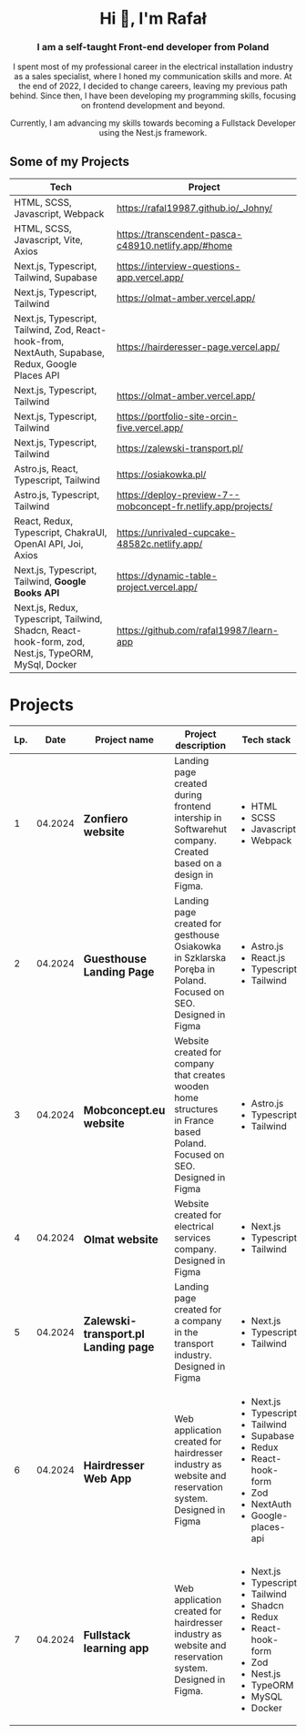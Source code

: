 <h1 align="center">Hi 👋, I'm Rafał</h1>
<h3 align="center">I am a self-taught Front-end developer from Poland</h3>

<p align="center">I spent most of my professional career in the electrical installation industry as a sales specialist, where I honed my communication skills and more. At the end of 2022, I decided to change careers, leaving my previous path behind. Since then, I have been developing my programming skills, focusing on frontend development and beyond.</p>
<p align="center">Currently, I am advancing my skills towards becoming a Fullstack Developer using the Nest.js framework.</p>


## Some of my Projects
| Tech | Project |
| ----- | ------ |
| HTML, SCSS, Javascript, Webpack | https://rafal19987.github.io/_Johny/ |
| HTML, SCSS, Javascript, Vite, Axios | https://transcendent-pasca-c48910.netlify.app/#home |
| Next.js, Typescript, Tailwind, Supabase | https://interview-questions-app.vercel.app/ |
| Next.js, Typescript, Tailwind | https://olmat-amber.vercel.app/ |
| Next.js, Typescript, Tailwind, Zod, React-hook-from, NextAuth, Supabase, Redux, Google Places API | https://hairderesser-page.vercel.app/ |
| Next.js, Typescript, Tailwind | https://olmat-amber.vercel.app/ |
| Next.js, Typescript, Tailwind | https://portfolio-site-orcin-five.vercel.app/ |
| Next.js, Typescript, Tailwind | https://zalewski-transport.pl/ |
| Astro.js, React, Typescript, Tailwind | https://osiakowka.pl/ |
| Astro.js, Typescript, Tailwind | https://deploy-preview-7--mobconcept-fr.netlify.app/projects/ |
| React, Redux, Typescript, ChakraUI, OpenAI API, Joi, Axios | https://unrivaled-cupcake-48582c.netlify.app/ |
| Next.js, Typescript, Tailwind, <strong>Google Books API</strong> | https://dynamic-table-project.vercel.app/ |
| Next.js, Redux, Typescript, Tailwind, Shadcn, React-hook-form, zod, Nest.js, TypeORM, MySql, Docker  | https://github.com/rafal19987/learn-app |

# Projects

<table>
  <thead>
    <tr>
      <th>Lp.</th>
      <th>Date</th>
      <th>Project name</th>
      <th>Project description</th>
      <th>Tech stack</th>
      <th>Links</th>
    </tr>
  </thead>
  <tbody>    
    <tr>
      <td>1</td>
      <td>04.2024</td>
      <td>
        <h3>Zonfiero website</h3>
      </td>
      <td>Landing page created during frontend intership in Softwarehut company. Created based on a design in Figma.</td>
      <td>   
        <ul>
          <li>HTML</li>
          <li>SCSS</li>
          <li>Javascript</li>
          <li>Webpack</li>
        </ul>
      </td>
      <td>  
        - Live [https://rafal19987.github.io/_Johny/](https://rafal19987.github.io/_Johny/)
      </td>
    </tr>
    <tr>
      <td>2</td>
      <td>04.2024</td>
      <td>
        <h3>Guesthouse Landing Page</h3>
      </td>
      <td>Landing page created for gesthouse Osiakowka in Szklarska Poręba in Poland. Focused on SEO. Designed in Figma</td>
      <td>   
        <ul>
          <li>Astro.js</li>
          <li>React.js</li>
          <li>Typescript</li>
          <li>Tailwind</li>
        </ul>
      </td>
      <td>  
        - Live [https://rafal19987.github.io/_Johny/](https://rafal19987.github.io/_Johny/)
      </td>
    </tr>
    <tr>
      <td>3</td>
      <td>04.2024</td>
      <td>
        <h3>Mobconcept.eu website</h3>
      </td>
      <td>Website created for company that creates wooden home structures in France based Poland. Focused on SEO. Designed in Figma</td>
      <td>   
        <ul>
          <li>Astro.js</li>
          <li>Typescript</li>
          <li>Tailwind</li>
        </ul>
      </td>
      <td>  
        - Live [https://rafal19987.github.io/_Johny/](https://rafal19987.github.io/_Johny/)
      </td>
    </tr>
    <tr>
      <td>4</td>
      <td>04.2024</td>
      <td>
        <h3>Olmat website</h3>
      </td>
      <td>Website created for electrical services company. Designed in Figma</td>
      <td>   
        <ul>
          <li>Next.js</li>
          <li>Typescript</li>
          <li>Tailwind</li>
        </ul>
      </td>
      <td>  
        - Live [https://rafal19987.github.io/_Johny/](https://rafal19987.github.io/_Johny/)
      </td>
    </tr>
    <tr>
      <td>5</td>
      <td>04.2024</td>
      <td>
        <h3>Zalewski-transport.pl Landing page</h3>
      </td>
      <td>Landing page created for a company in the transport industry. Designed in Figma</td>
      <td>   
        <ul>
          <li>Next.js</li>
          <li>Typescript</li>
          <li>Tailwind</li>
        </ul>
      </td>
      <td>  
        - Live [https://rafal19987.github.io/_Johny/](https://rafal19987.github.io/_Johny/)
      </td>
    </tr>
    <tr>
      <td>6</td>
      <td>04.2024</td>
      <td>
        <h3>Hairdresser Web App</h3>
      </td>
      <td>Web application created for hairdresser industry as website and reservation system. Designed in Figma</td>
      <td>   
        <ul>
          <li>Next.js</li>
          <li>Typescript</li>
          <li>Tailwind</li>
          <li>Supabase</li>
          <li>Redux</li>
          <li>React-hook-form</li>
          <li>Zod</li>
          <li>NextAuth</li>
          <li>Google-places-api</li>
        </ul>
      </td>
      <td>  
        - Live [https://rafal19987.github.io/_Johny/](https://rafal19987.github.io/_Johny/)
      </td>
    </tr>
    <tr>
      <td>7</td>
      <td>04.2024</td>
      <td>
        <h3>Fullstack learning app</h3>
      </td>
      <td>Web application created for hairdresser industry as website and reservation system. Designed in Figma.</td>
      <td>   
        <ul>
          <li>Next.js</li>
          <li>Typescript</li>
          <li>Tailwind</li>
          <li>Shadcn</li>
          <li>Redux</li>
          <li>React-hook-form</li>
          <li>Zod</li>
          <li>Nest.js</li>
          <li>TypeORM</li>
          <li>MySQL</li>
          <li>Docker</li>
        </ul>
      </td>
      <td>  
        - Live [https://rafal19987.github.io/_Johny/](https://rafal19987.github.io/_Johny/)
      </td>
    </tr>
  </tbody>  
</table>

